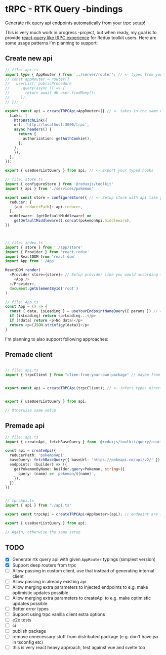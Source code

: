 # tRPC - RTK Query -bindings

Generate rtk query api endpoints automatically from your trpc setup!

This is very much work in progress -project, but when ready, my goal is to provide [react-query like tRPC experience](https://trpc.io/docs/client/react) for Redux toolkit users. Here are some usage patterns I'm planning to support:

## Create new api

```ts
// file: api.ts
import type { AppRouter } from '../server/router'; // <- types from your server, say for a router like this:
// const appRouter = router({
//   userList: publicProcedure
//     .query(async () => {
//       return await db.user.findMany();
//     }),
// });

export const api = createTRPCApi<AppRouter>({ // <- takes in the same options as createTRPCProxyClient and sets up api like createApi would do
  links: [
    httpBatchLink({
    url: 'http://localhost:3000/trpc',
    async headers() {
      return {
        authorization: getAuthCookie(),
      };
    },
    }),
  ],
}): 

export { useUserListQuery } from api; // <- Export your typed hooks

// file: store.ts
import { configureStore } from '@reduxjs/toolkit'
import { api } from './services/pokemon'

export const store = configureStore({ // <- Setup store with api like you would according to rtk query docs
  reducer: {
    [api.reducerPath]: api.reducer,
  },
  middleware: (getDefaultMiddleware) =>
    getDefaultMiddleware().concat(pokemonApi.middleware),
})



// file: index.ts
import { store } from './app/store'
import { Provider } from 'react-redux'
import ReactDOM from 'react-dom'
import App from './App'

ReactDOM.render(
  <Provider store={store}> // Setup provider like you would according to rtk query docs 
    <App />
  </Provider>,
  document.getElementById('root')
)

// file: App.ts
const App = () => {
  const { data, isLoading } = useYourEndpointNameQuery({ params }) // <- Use your generated hooks! They are fully typed based on your trpc router.
  if (isLoading) return <p>Loading...</p>
  if (!data) return <p>No data!</p>
  return <p>{JSON.strinfigy(data)}</p>
}
```

I'm planning to also support following approaches:

## Premade client

```ts

// file: api.ts
import { trpcClient } from "clien-from-your-own-package" // maybe from your monorepo package or private npm library


export const api = createTRPCApi(trpcClient); // <- infers types directly from client


export { useUserListQuery } from api;

// Otherwise same setup
```

## Premade api

```ts
// file: api.ts
import { createApi, fetchBaseQuery } from '@reduxjs/toolkit/query/react'

const api = createApi({
  reducerPath: 'pokemonApi',
  baseQuery: fetchBaseQuery({ baseUrl: 'https://pokeapi.co/api/v2/' }),
  endpoints: (builder) => ({
    getPokemonByName: builder.query<Pokemon, string>({
      query: (name) => `pokemon/${name}`,
    }),
  }),
})


// tprcApi.ts
import { api } from "./api.ts"

export const trpcApi = createTRPCApi<AppRouter>(api); // endpoint are injected to api and you can 

export { useUserListQuery } from api;

// Again, otherwise the same setup
```

## TODO

- [x] Generate rtk query api with given `AppRouter` typings (simplest version)
- [x] Support deep routers from trpc
- [ ] Allow passing in custom client, use that instead of generating internal client
- [ ] Allow passing in already existing api
- [ ] Allow merging extra parameters to injected endpoints to e.g. make optimistic updates possible
- [ ] Allow merging extra parameters to createApi to e.g. make optimistic updates possible
- [ ] Better error types
- [ ] Support using trpc vanilla client extra options
- [ ] e2e tests
- [ ] ci
- [ ] publish package
- [ ] remove unnecessary stuff from distributed package (e.g. don't have jsx in tsconfig etc)
- [ ] this is very react heavy approach, test against vue and svelte too
